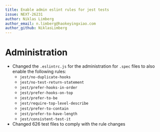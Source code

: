 ```yaml
---
title: Enable admin eslint rules for jest tests
issue: NEXT-26231
author: Niklas Limberg
author_email: n.limberg@haokeyingxiao.com
author_github: NiklasLimberg
---
```

# Administration
* Changed the `.eslintrc.js` for the administration for `.spec` files to also enable the following rules:
    * `jest/no-duplicate-hooks`
    * `jest/no-test-return-statement`
    * `jest/prefer-hooks-in-order`
    * `jest/prefer-hooks-on-top`
    * `jest/prefer-to-be`
    * `jest/require-top-level-describe`
    * `jest/prefer-to-contain`
    * `jest/prefer-to-have-length`
    * `jest/consistent-test-it`
* Changed 626 test files to comply with the rule changes
